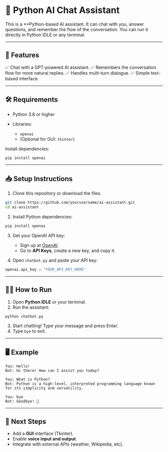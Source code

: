 

# 🧠 Python AI Chat Assistant

This is a **Python-based AI assistant. It can chat with you, answer questions, and remember the flow of the conversation. You can run it directly in Python IDLE or any terminal.

---

## 🚀 Features

✅ Chat with a GPT-powered AI assistant.
✅ Remembers the conversation flow for more natural replies.
✅ Handles multi-turn dialogue.
✅ Simple text-based interface.

---

## 🛠 Requirements

* Python 3.8 or higher
* Libraries:

  * `openai`
  * (Optional for GUI: `tkinter`)

Install dependencies:

```bash
pip install openai
```

---

## 📥 Setup Instructions

1. Clone this repository or download the files.

```bash
git clone https://github.com/yourusername/ai-assistant.git
cd ai-assistant
```

2. Install Python dependencies:

```bash
pip install openai
```

3. Get your OpenAI API key:

   * Sign up at [OpenAI](https://platform.openai.com/).
   * Go to **API Keys**, create a new key, and copy it.

4. Open `chatbot.py` and paste your API key:

```python
openai.api_key = "YOUR_API_KEY_HERE"
```

---

## 🏃‍♂️ How to Run

1. Open **Python IDLE** or your terminal.
2. Run the assistant:

```bash
python chatbot.py
```

3. Start chatting! Type your message and press Enter.
4. Type `bye` to exit.

---

## 🖥 Example

```
You: Hello!
Bot: Hi there! How can I assist you today?

You: What is Python?
Bot: Python is a high-level, interpreted programming language known for its simplicity and versatility.

You: bye
Bot: Goodbye! 👋
```

---

## 📌 Next Steps

* Add a **GUI** interface (Tkinter).
* Enable **voice input and output**.
* Integrate with external APIs (weather, Wikipedia, etc).
